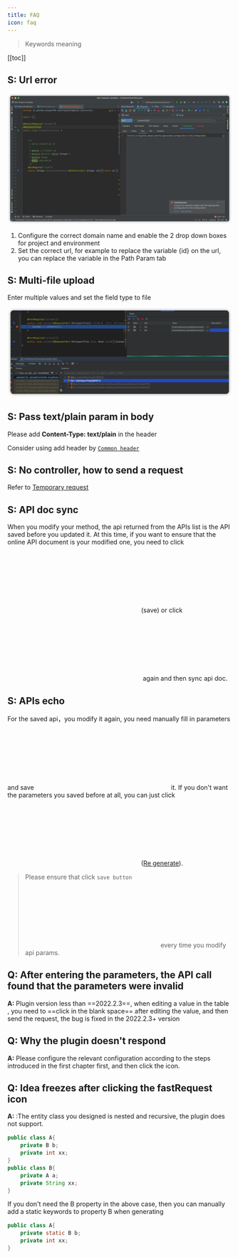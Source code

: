 ```yaml
---
title: FAQ
icon: faq
---
```


> Keywords meaning
<Badge text="S: Skill" color="#087CFA" /> <Badge text="Q: Question" color="#FE2857" /> <Badge text="A: Answer" color="#21D789" />


[[toc]]

## S: Url error

![urlError](/img/skill/urlError_en.png)

<Badge text="Solution" type="tip" />

1. Configure the correct domain name and enable the 2 drop down boxes for project and environment
2. Set the correct url, for example to replace the variable {id} on the url, you can replace the variable in the Path Param tab

## S: Multi-file upload

Enter multiple values and set the field type to file

![multiFileUpload](/img/skill/multiFileUpload.png)

## S: Pass text/plain param in body

Please add **Content-Type: text/plain** in the header

Consider using add header by [`Common header`](./features/commonHeader.md)

## S: No controller, how to send a request

Refer to [Temporary request](./features/tempRequest.md)


## S: API doc sync
When you modify your method, the api returned from the APIs list is the API saved before you updated it. At this time, if you want to ensure that the online API document is your modified one,
you need to click <svg class="icon svg-icon" aria-hidden="true"><use xlink:href="#icon-saveNew"></use></svg>(save) or click <svg class="icon svg-icon" aria-hidden="true"><use xlink:href="#icon-restfulFastRequest"></use></svg> again and then sync api doc.

## S: APIs echo
For the saved api，you modify it again, you need manually fill in parameters and save <svg class="icon svg-icon" aria-hidden="true"><use xlink:href="#icon-saveNew"></use></svg> it. If you don't want the parameters you saved before at all, you can just click <svg class="icon svg-icon" aria-hidden="true"><use xlink:href="#icon-regenerate"></use></svg>([Re generate](/guide/features/regenerate.md)).

> Please ensure that click `save button` <svg class="icon svg-icon" aria-hidden="true"><use xlink:href="#icon-saveNew"></use></svg> every time you modify api params.


## Q: After entering the parameters, the API call found that the parameters were invalid

**A:** Plugin version less than ==2022.2.3==, when editing a value in the table , you need to ==click in the blank space== after editing the value, and then send the request, the bug is fixed in the 2022.2.3+ version

## Q: Why the plugin doesn't respond

**A:** Please configure the relevant configuration according to the steps introduced in the first chapter first, and then click the icon.

## Q: Idea freezes after clicking the fastRequest icon

**A:** :The entity class you designed is nested and recursive, the plugin does not support.

```java
public class A{
    private B b;
    private int xx;
}
public class B{
    private A a;
    private String xx;
}
```

If you don't need the B property in the above case, then you can manually add a static keywords to property B when generating

```java
public class A{
    private static B b;
    private int xx;
}
```
